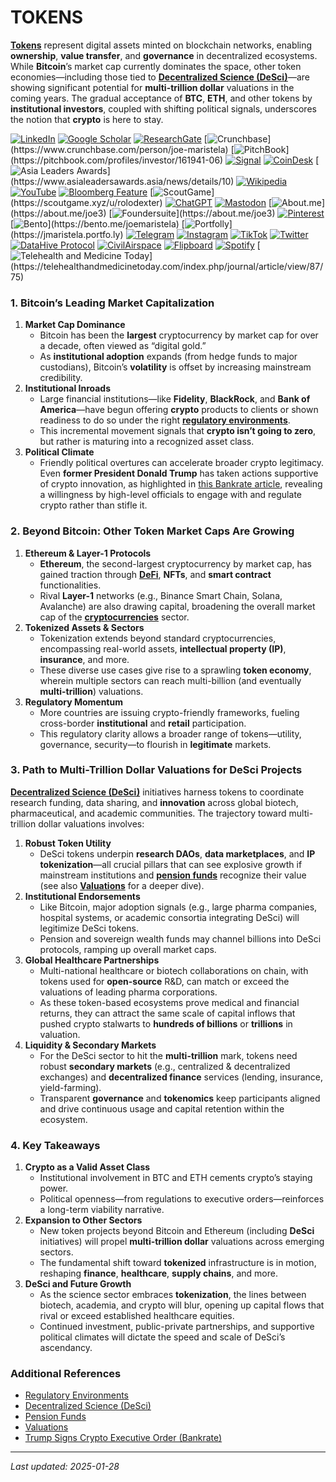 # TOKENS

[**Tokens**](tokens.md) represent digital assets minted on blockchain networks, enabling **ownership**, **value transfer**, and **governance** in decentralized ecosystems. While **Bitcoin**’s market cap currently dominates the space, other token economies—including those tied to [**Decentralized Science (DeSci)**](../misc/desci.md)—are showing significant potential for **multi-trillion dollar** valuations in the coming years. The gradual acceptance of **BTC**, **ETH**, and other tokens by **institutional investors**, coupled with shifting political signals, underscores the notion that **crypto** is here to stay.

[![LinkedIn](https://img.shields.io/badge/LinkedIn-Profile-0077B5?style=flat-square\&logo=linkedin\&logoColor=white)](https://linkedin.com/in/rolodexter) [![Google Scholar](https://img.shields.io/badge/Google_Scholar-Profile-4285F4?style=flat-square\&logo=googlescholar\&logoColor=white)](https://scholar.google.com/citations?user=gHTHirEAAAAJ) [![ResearchGate](https://img.shields.io/badge/ResearchGate-Profile-00CCBB?style=flat-square\&logo=researchgate\&logoColor=white)](https://www.researchgate.net/profile/Joe-Maristela-2) [![Crunchbase](https://img.shields.io/badge/Crunchbase-Profile-0288D1?style=flat-square\&logo=data:image/svg+xml;base64,PHN...)](https://www.crunchbase.com/person/joe-maristela) [![PitchBook](https://img.shields.io/badge/PitchBook-Profile-003B6B?style=flat-square\&logo=data:image/svg+xml;base64,PHN...)](https://pitchbook.com/profiles/investor/161941-06) [![Signal](https://img.shields.io/badge/Signal-Profile-6E97F0?style=flat-square\&logo=signal\&logoColor=white)](https://signal.nfx.com/investors/joe-maristela) [![CoinDesk](https://img.shields.io/badge/CoinDesk-Contributor-F7931A?style=flat-square\&logo=news\&logoColor=white)](https://www.coindesk.com/author/joe-maristela) [![Asia Leaders Awards](https://img.shields.io/badge/Asia_Leaders_Awards-Feature-DA291C?style=flat-square\&logo=data:image/svg+xml;base64,PHN...)](https://www.asialeadersawards.asia/news/details/10) [![Wikipedia](https://img.shields.io/badge/Wikipedia-Profile-000000?style=flat-square\&logo=wikipedia\&logoColor=white)](https://en.wikipedia.org/wiki/File:Joe_Maristela_in_Paniqui_Tarlac_Tech_Seminar_2015.jpg) [![YouTube](https://img.shields.io/badge/YouTube-Channel-FF0000?style=flat-square\&logo=youtube\&logoColor=white)](https://www.youtube.com/@rolodexter) [![Bloomberg Feature](https://img.shields.io/badge/Bloomberg-Feature-5E5E5E?style=flat-square\&logo=youtube\&logoColor=white)](https://www.youtube.com/watch?v=Ep8Mo0kRjaY) [![ScoutGame](https://img.shields.io/badge/ScoutGame-Profile-8A2BE2?style=flat-square\&logo=data:image/svg+xml;base64,PHN...)](https://scoutgame.xyz/u/rolodexter) [![ChatGPT](https://img.shields.io/badge/ChatGPT-Resume_and_Biodata-00A67E?style=flat-square\&logo=chatgpt\&logoColor=white)](https://chatgpt.com/g/g-675caa5a54e88191bd807764592df744-joe-s-resume-and-application-data) [![Mastodon](https://img.shields.io/badge/Mastodon-Profile-6364FF?style=flat-square\&logo=mastodon\&logoColor=white)](https://mastodon.social/@JoeMaristela) [![About.me](https://img.shields.io/badge/About.me-Profile-000000?style=flat-square\&logo=data:image/svg+xml;base64,PHN...)](https://about.me/joe3) [![Foundersuite](https://img.shields.io/badge/Foundersuite-Profile-0056D2?style=flat-square\&logo=data:image/svg+xml;base64,PHN...)](https://about.me/joe3) [![Pinterest](https://img.shields.io/badge/Pinterest-@rolodexter-BD081C?style=flat-square\&logo=pinterest\&logoColor=white)](https://nl.pinterest.com/rolodexter/) [![Bento](https://img.shields.io/badge/Bento-Profile-F7931A?style=flat-square\&logo=data:image/svg+xml;base64,PHN...)](https://bento.me/joemaristela) [![Portfolly](https://img.shields.io/badge/Portfolly-Profile-F7931A?style=flat-square\&logo=data:image/svg+xml;base64,PHN...)](https://jmaristela.portfo.ly) [![Telegram](https://img.shields.io/badge/Telegram-Contact-2CA5E0?style=flat-square\&logo=telegram\&logoColor=white)](https://t.me/joemaristela) [![Instagram](https://img.shields.io/badge/Instagram-@joemaristela3-E4405F?style=flat-square\&logo=instagram\&logoColor=white)](https://www.instagram.com/joemaristela3/) [![TikTok](https://img.shields.io/badge/TikTok-@rolodexter-000000?style=flat-square\&logo=tiktok\&logoColor=white)](https://www.tiktok.com/@rolodexter) [![Twitter](https://img.shields.io/badge/Twitter-Profile-1DA1F2?style=flat-square\&logo=twitter\&logoColor=white)](https://twitter.com/joemaristela) [![DataHive Protocol](https://img.shields.io/badge/DataHive-Protocol-005F73?style=flat-square\&logo=github\&logoColor=white)](https://github.com/rolodexter/DataHive-Protocol) [![CivilAirspace](https://img.shields.io/badge/CivilAirspace-Project-023047?style=flat-square\&logo=github\&logoColor=white)](https://github.com/rolodexter/CivilAirspace) [![Flipboard](https://img.shields.io/badge/Flipboard-Magazine-E83151?style=flat-square\&logo=flipboard\&logoColor=white)](https://flipboard.com/@rolodexter/rolodexter-jergu04fz) [![Spotify](https://img.shields.io/badge/Spotify-Listen-1DB954?style=flat-square\&logo=spotify\&logoColor=white)](https://open.spotify.com/show/11s0wEdbc8k3caT6xur57a) [![Telehealth and Medicine Today](https://img.shields.io/badge/Telehealth-Article-0077B5?style=flat-square\&logo=data:image/svg+xml;base64,PHN...)](https://telehealthandmedicinetoday.com/index.php/journal/article/view/87/75)

### 1. Bitcoin’s Leading Market Capitalization

1. **Market Cap Dominance**
   * Bitcoin has been the **largest** cryptocurrency by market cap for over a decade, often viewed as “digital gold.”
   * As **institutional adoption** expands (from hedge funds to major custodians), Bitcoin’s **volatility** is offset by increasing mainstream credibility.
2. **Institutional Inroads**
   * Large financial institutions—like **Fidelity**, **BlackRock**, and **Bank of America**—have begun offering **crypto** products to clients or shown readiness to do so under the right [**regulatory environments**](../governance/regulatory_environments.md).
   * This incremental movement signals that **crypto isn’t going to zero**, but rather is maturing into a recognized asset class.
3. **Political Climate**
   * Friendly political overtures can accelerate broader crypto legitimacy. Even **former President Donald Trump** has taken actions supportive of crypto innovation, as highlighted in [this Bankrate article](https://www.bankrate.com/investing/trump-signs-crypto-executive-order-what-investors-need-to-know/), revealing a willingness by high-level officials to engage with and regulate crypto rather than stifle it.

### 2. Beyond Bitcoin: Other Token Market Caps Are Growing

1. **Ethereum & Layer-1 Protocols**
   * **Ethereum**, the second-largest cryptocurrency by market cap, has gained traction through [**DeFi**](defi.md), **NFTs**, and **smart contract** functionalities.
   * Rival **Layer-1** networks (e.g., Binance Smart Chain, Solana, Avalanche) are also drawing capital, broadening the overall market cap of the [**cryptocurrencies**](cryptocurrencies.md) sector.
2. **Tokenized Assets & Sectors**
   * Tokenization extends beyond standard cryptocurrencies, encompassing real-world assets, **intellectual property (IP)**, **insurance**, and more.
   * These diverse use cases give rise to a sprawling **token economy**, wherein multiple sectors can reach multi-billion (and eventually **multi-trillion**) valuations.
3. **Regulatory Momentum**
   * More countries are issuing crypto-friendly frameworks, fueling cross-border **institutional** and **retail** participation.
   * This regulatory clarity allows a broader range of tokens—utility, governance, security—to flourish in **legitimate** markets.

### 3. Path to Multi-Trillion Dollar Valuations for DeSci Projects

[**Decentralized Science (DeSci)**](../misc/desci.md) initiatives harness tokens to coordinate research funding, data sharing, and **innovation** across global biotech, pharmaceutical, and academic communities. The trajectory toward multi-trillion dollar valuations involves:

1. **Robust Token Utility**
   * DeSci tokens underpin **research DAOs**, **data marketplaces**, and **IP tokenization**—all crucial pillars that can see explosive growth if mainstream institutions and [**pension funds**](../misc/pension_funds.md) recognize their value (see also [**Valuations**](../crypto_economics/valuations.md) for a deeper dive).
2. **Institutional Endorsements**
   * Like Bitcoin, major adoption signals (e.g., large pharma companies, hospital systems, or academic consortia integrating DeSci) will legitimize DeSci tokens.
   * Pension and sovereign wealth funds may channel billions into DeSci protocols, ramping up overall market caps.
3. **Global Healthcare Partnerships**
   * Multi-national healthcare or biotech collaborations on chain, with tokens used for **open-source** R\&D, can match or exceed the valuations of leading pharma corporations.
   * As these token-based ecosystems prove medical and financial returns, they can attract the same scale of capital inflows that pushed crypto stalwarts to **hundreds of billions** or **trillions** in valuation.
4. **Liquidity & Secondary Markets**
   * For the DeSci sector to hit the **multi-trillion** mark, tokens need robust **secondary markets** (e.g., centralized & decentralized exchanges) and **decentralized finance** services (lending, insurance, yield-farming).
   * Transparent **governance** and **tokenomics** keep participants aligned and drive continuous usage and capital retention within the ecosystem.

### 4. Key Takeaways

1. **Crypto as a Valid Asset Class**
   * Institutional involvement in BTC and ETH cements crypto’s staying power.
   * Political openness—from regulations to executive orders—reinforces a long-term viability narrative.
2. **Expansion to Other Sectors**
   * New token projects beyond Bitcoin and Ethereum (including **DeSci** initiatives) will propel **multi-trillion dollar** valuations across emerging sectors.
   * The fundamental shift toward **tokenized** infrastructure is in motion, reshaping **finance**, **healthcare**, **supply chains**, and more.
3. **DeSci and Future Growth**
   * As the science sector embraces **tokenization**, the lines between biotech, academia, and crypto will blur, opening up capital flows that rival or exceed established healthcare equities.
   * Continued investment, public-private partnerships, and supportive political climates will dictate the speed and scale of DeSci’s ascendancy.

### Additional References

* [Regulatory Environments](../governance/regulatory_environments.md)
* [Decentralized Science (DeSci)](../misc/desci.md)
* [Pension Funds](../misc/pension_funds.md)
* [Valuations](../crypto_economics/valuations.md)
* [Trump Signs Crypto Executive Order (Bankrate)](https://www.bankrate.com/investing/trump-signs-crypto-executive-order-what-investors-need-to-know/)

***

_Last updated: 2025-01-28_
